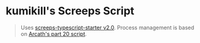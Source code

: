 # kumikill's Screeps Script
> Uses [screeps-typescript-starter v2.0](https://github.com/screepers/screeps-typescript-starter). Process management is based on [Arcath's part 20 script](https://github.com/Arcath/screeps-code).
